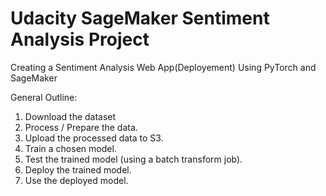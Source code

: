 # Udacity SageMaker Sentiment Analysis Project
Creating a Sentiment Analysis Web App(Deployement)
Using PyTorch and SageMaker


General Outline:

1. Download the dataset
2. Process / Prepare the data.
3. Upload the processed data to S3.
4. Train a chosen model.
5. Test the trained model (using a batch transform job).
6. Deploy the trained model.
7. Use the deployed model.



